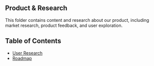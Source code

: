 Product & Research
---

This folder contains content and research about our product, including market research, product feedback, and user exploration.

Table of Contents
---

- [User Research](./user-research.md)
- [Roadmap](./roadmap.md)
